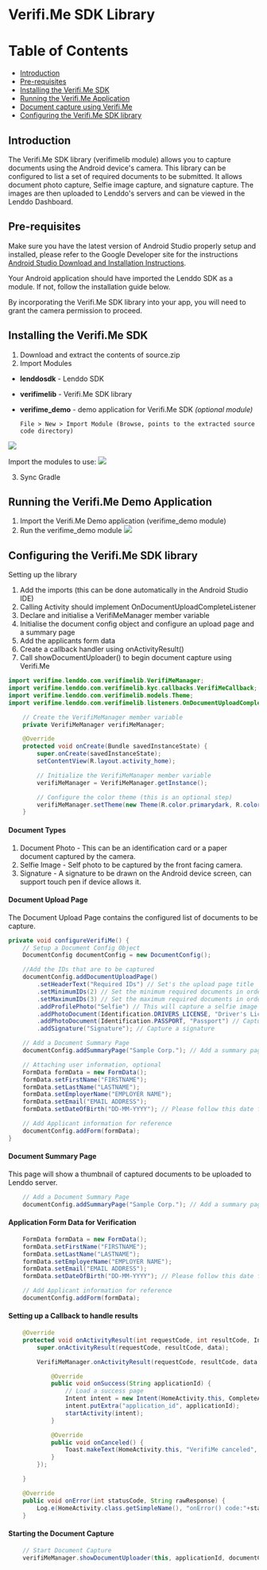 # Verifi.Me SDK Library

Table of Contents
=================
  * [Introduction](#introduction)
  * [Pre-requisites](#pre-requisites)
  * [Installing the Verifi.Me SDK](#installing-the-verifime-sdk)
  * [Running the Verifi.Me Application](#running-the-demo-applications)
  * [Document capture using Verifi.Me](#document-capture-using-verifi_me)
  * [Configuring the Verifi.Me SDK library](#configuring-the-verifime-sdk-library)

## Introduction
The Verifi.Me SDK library (verifimelib module) allows you to capture documents using the Android device's camera. This library can be configured to list a set of required documents to be submitted. It allows document photo capture, Selfie image capture, and signature capture. The images are then uploaded to Lenddo's servers and can be viewed in the Lenddo Dashboard.

## Pre-requisites
Make sure you have the latest version of Android Studio properly setup and installed, please refer to the Google Developer site for the instructions [Android Studio Download and Installation Instructions](https://developer.android.com/studio/index.html).

Your Android application should have imported the Lenddo SDK as a module. If not, follow the installation guide below.

By incorporating the Verifi.Me SDK library into your app, you will need to grant the camera permission to proceed.

## Installing the Verifi.Me SDK

1. Download and extract the contents of source.zip
2. Import Modules

 + **lenddosdk** - Lenddo SDK
 + **verifimelib** - Verifi.Me SDK library
 + **verifime_demo** - demo application for Verifi.Me SDK _(optional module)_

       File > New > Import Module (Browse, points to the extracted source code directory)
![](https://github.com/Lenddo/android-lenddo/blob/master/wiki/file_new_import-module.png)
       
 Import the modules to use:
![](https://github.com/Lenddo/android-lenddo/blob/master/wiki/import_selected_modules.png)

3. Sync Gradle



## Running the Verifi.Me Demo Application

1. Import the Verifi.Me Demo application (verifime_demo module)
2. Run the verifime_demo module
![](https://github.com/Lenddo/android-lenddo/blob/master/wiki/run_demo_app.png)

## Configuring the Verifi.Me SDK library

Setting up the library
1. Add the imports (this can be done automatically in the Android Studio IDE)
2. Calling Activity should implement OnDocumentUploadCompleteListener
3. Declare and initialise a VerifiMeManager member variable
4. Initialise the document config object and configure an upload page and a summary page
5. Add the applicants form data
6. Create a callback handler using onActivityResult()
7. Call showDocumentUploader() to begin document capture using Verifi.Me


```java
import verifime.lenddo.com.verifimelib.VerifiMeManager;
import verifime.lenddo.com.verifimelib.kyc.callbacks.VerifiMeCallback;
import verifime.lenddo.com.verifimelib.models.Theme;
import verifime.lenddo.com.verifimelib.listeners.OnDocumentUploadCompleteListener;

    // Create the VerifiMeManager member variable
    private VerifiMeManager verifiMeManager;

    @Override
    protected void onCreate(Bundle savedInstanceState) {
        super.onCreate(savedInstanceState);
        setContentView(R.layout.activity_home);

        // Initialize the VerifiMeManager member variable
        verifiMeManager = VerifiMeManager.getInstance();

        // Configure the color theme (this is an optional step)
        verifiMeManager.setTheme(new Theme(R.color.primarydark, R.color.primary, R.color.accent));
    }
```

#### Document Types
1. Document Photo - This can be an identification card or a paper document captured by the camera.
2. Selfie Image - Self photo to be captured by the front facing camera.
3. Signature - A signature to be drawn on the Android device screen, can support touch pen if device allows it.

#### Document Upload Page
The Document Upload Page contains the configured list of documents to be capture.
```java
private void configureVerifiMe() {
    // Setup a Document Config Object
    DocumentConfig documentConfig = new DocumentConfig();

    //Add the IDs that are to be captured
    documentConfig.addDocumentUploadPage()
        .setHeaderText("Required IDs") // Set's the upload page title
        .setMinimumIDs(2) // Set the minimum required documents in order to proceed (optional)
        .setMaximumIDs(3) // Set the maximum required documents in order to proceed (optional)
        .addProfilePhoto("Selfie") // This will capture a selfie image using the front camera
        .addPhotoDocument(Identification.DRIVERS_LICENSE, "Driver's License") // Capture an identification card
        .addPhotoDocument(Identification.PASSPORT, "Passport") // Capture a paper document
        .addSignature("Signature"); // Capture a signature

    // Add a Document Summary Page
    documentConfig.addSummaryPage("Sample Corp."); // Add a summary page with the given title

    // Attaching user information, optional
    FormData formData = new FormData();
    formData.setFirstName("FIRSTNAME");
    formData.setLastName("LASTNAME");
    formData.setEmployerName("EMPLOYER NAME");
    formData.setEmail("EMAIL ADDRESS");
    formData.setDateOfBirth("DD-MM-YYYY"); // Please follow this date format

    // Add Applicant information for reference
    documentConfig.addForm(formData);
}
```

#### Document Summary Page
This page will show a thumbnail of captured documents to be uploaded to Lenddo server.
```java
    // Add a Document Summary Page
    documentConfig.addSummaryPage("Sample Corp."); // Add a summary page with the given title
```

#### Application Form Data for Verification
```java
    FormData formData = new FormData();
    formData.setFirstName("FIRSTNAME");
    formData.setLastName("LASTNAME");
    formData.setEmployerName("EMPLOYER NAME");
    formData.setEmail("EMAIL ADDRESS");
    formData.setDateOfBirth("DD-MM-YYYY"); // Please follow this date format

    // Add Applicant information for reference
    documentConfig.addForm(formData);
```

#### Setting up a Callback to handle results
```java
    @Override
    protected void onActivityResult(int requestCode, int resultCode, Intent data) {
        super.onActivityResult(requestCode, resultCode, data);

        VerifiMeManager.onActivityResult(requestCode, resultCode, data, new VerifiMeCallback() {

            @Override
            public void onSuccess(String applicationId) {
                // Load a success page
                Intent intent = new Intent(HomeActivity.this, CompleteActivity.class);
                intent.putExtra("application_id", applicationId);
                startActivity(intent);
            }

            @Override
            public void onCanceled() {
                Toast.makeText(HomeActivity.this, "VerifiMe canceled", Toast.LENGTH_LONG).show();
            }
        });

    }

    @Override
    public void onError(int statusCode, String rawResponse) {
        Log.e(HomeActivity.class.getSimpleName(), "onError() code:"+statusCode+" response:"+rawResponse);
    }
```

#### Starting the Document Capture
```java
    // Start Document Capture
    verifiMeManager.showDocumentUploader(this, applicationId, documentConfig, this);
```

